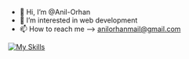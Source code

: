 - 👋 Hi, I’m @Anil-Orhan
- 👀 I’m interested in web development
- 📫 How to reach me --> anilorhanmail@gmail.com

<!---
Anil-Orhan/Anil-Orhan is a ✨ special ✨ repository because its `README.md` (this file) appears on your GitHub profile.
You can click the Preview link to take a look at your changes.
--->
[![My Skills](https://skills.thijs.gg/icons?i=cs,net,angular,docker,redis,mongodb,postgres,mysql,unity,js,html)](https://skills.thijs.gg)
